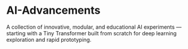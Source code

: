 # AI-Advancements
A collection of innovative, modular, and educational AI experiments — starting with a Tiny Transformer built from scratch for deep learning exploration and rapid prototyping.
